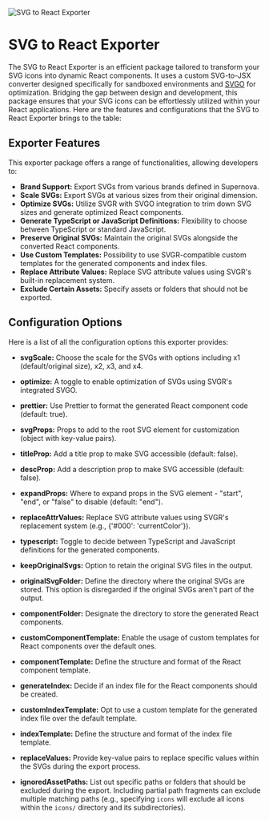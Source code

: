 ![SVG to React Exporter](https://raw.githubusercontent.com/Supernova-Studio/exporters/main/exporters/svg-to-react/resources/header.png)

# SVG to React Exporter

The SVG to React Exporter is an efficient package tailored to transform your SVG icons into dynamic React components. It uses a custom SVG-to-JSX converter designed specifically for sandboxed environments and [SVGO](https://github.com/svg/svgo) for optimization. Bridging the gap between design and development, this package ensures that your SVG icons can be effortlessly utilized within your React applications. Here are the features and configurations that the SVG to React Exporter brings to the table:

## Exporter Features

This exporter package offers a range of functionalities, allowing developers to:

- **Brand Support:** Export SVGs from various brands defined in Supernova.
- **Scale SVGs:** Export SVGs at various sizes from their original dimension.
- **Optimize SVGs:** Utilize SVGR with SVGO integration to trim down SVG sizes and generate optimized React components.
- **Generate TypeScript or JavaScript Definitions:** Flexibility to choose between TypeScript or standard JavaScript.
- **Preserve Original SVGs:** Maintain the original SVGs alongside the converted React components.
- **Use Custom Templates:** Possibility to use SVGR-compatible custom templates for the generated components and index files.
- **Replace Attribute Values:** Replace SVG attribute values using SVGR's built-in replacement system.
- **Exclude Certain Assets:** Specify assets or folders that should not be exported.

## Configuration Options

Here is a list of all the configuration options this exporter provides:

- **svgScale:** Choose the scale for the SVGs with options including x1 (default/original size), x2, x3, and x4.
  
- **optimize:** A toggle to enable optimization of SVGs using SVGR's integrated SVGO.
  
- **prettier:** Use Prettier to format the generated React component code (default: true).
- **svgProps:** Props to add to the root SVG element for customization (object with key-value pairs).
- **titleProp:** Add a title prop to make SVG accessible (default: false).
- **descProp:** Add a description prop to make SVG accessible (default: false).
- **expandProps:** Where to expand props in the SVG element - "start", "end", or "false" to disable (default: "end").
- **replaceAttrValues:** Replace SVG attribute values using SVGR's replacement system (e.g., {'#000': 'currentColor'}).
  
- **typescript:** Toggle to decide between TypeScript and JavaScript definitions for the generated components.
  
- **keepOriginalSvgs:** Option to retain the original SVG files in the output.
  
- **originalSvgFolder:** Define the directory where the original SVGs are stored. This option is disregarded if the original SVGs aren't part of the output.
  
- **componentFolder:** Designate the directory to store the generated React components.
  
- **customComponentTemplate:** Enable the usage of custom templates for React components over the default ones.
  
- **componentTemplate:** Define the structure and format of the React component template.
  
- **generateIndex:** Decide if an index file for the React components should be created.
  
- **customIndexTemplate:** Opt to use a custom template for the generated index file over the default template.
  
- **indexTemplate:** Define the structure and format of the index file template.
  
- **replaceValues:** Provide key-value pairs to replace specific values within the SVGs during the export process.
  
- **ignoredAssetPaths:** List out specific paths or folders that should be excluded during the export. Including partial path fragments can exclude multiple matching paths (e.g., specifying `icons` will exclude all icons within the `icons/` directory and its subdirectories).
